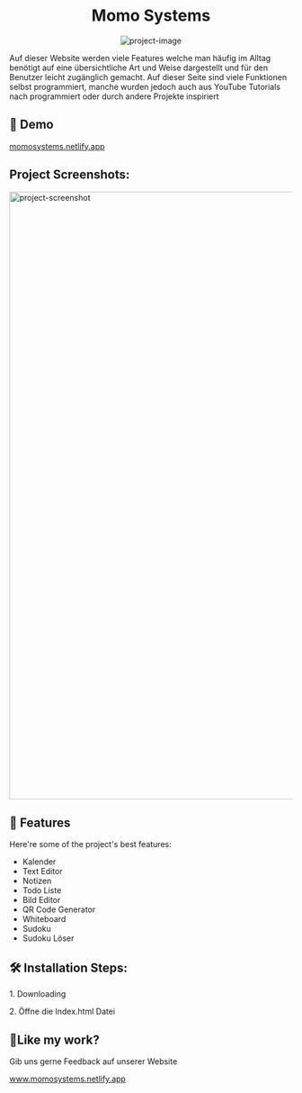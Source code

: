 <h1 align="center" id="title">Momo Systems</h1>

<p align="center"><img src="https://momosystems.netlify.app/img/logomomosystems.png" alt="project-image"></p>

<p id="description">Auf dieser Website werden viele Features welche man häufig im Alltag benötigt auf eine übersichtliche Art und Weise dargestellt und für den Benutzer leicht zugänglich gemacht. Auf dieser Seite sind viele Funktionen selbst programmiert, manche wurden jedoch auch aus YouTube Tutorials nach programmiert oder durch andere Projekte inspiriert</p>

<h2>🚀 Demo</h2>

[momosystems.netlify.app](momosystems.netlify.app)

<h2>Project Screenshots:</h2>

<img src="https://i.ibb.co/P5S4Brw/Screenshot-1-Momosystems.png" alt="project-screenshot" width="1920" height="1080/">

  
  
<h2>🧐 Features</h2>

Here're some of the project's best features:

*   Kalender
*   Text Editor
*   Notizen
*   Todo Liste
*   Bild Editor
*   QR Code Generator
*   Whiteboard
*   Sudoku
*   Sudoku Löser

<h2>🛠️ Installation Steps:</h2>

<p>1. Downloading</p>

<p>2. Öffne die Index.html Datei</p>

<h2>💖Like my work?</h2>

Gib uns gerne Feedback auf unserer Website<p>www.momosystems.netlify.app</p>
